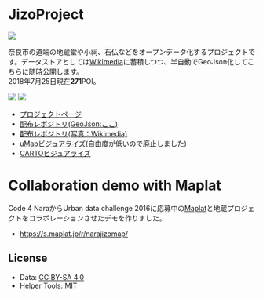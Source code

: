 # JizoProject

![](https://raw.githubusercontent.com/code4nara/JizoProject/master/jizo_project_logo.png)

奈良市の道端の地蔵堂や小祠、石仏などをオープンデータ化するプロジェクトです。データストアとしては[Wikimedia](https://commons.wikimedia.org/wiki/Category:Wayside_Place_of_Worship_in_Nara)に蓄積しつつ、半自動でGeoJson化してこちらに随時公開します。  
2018年7月25日現在**271**POI。

![](https://upload.wikimedia.org/wikipedia/commons/thumb/2/28/Nara_Kidera_Jizo_in_Mansion.jpg/320px-Nara_Kidera_Jizo_in_Mansion.jpg) 
![](https://upload.wikimedia.org/wikipedia/commons/thumb/4/4b/Nara_Nouin-cho_Hachioji_shrine.jpg/180px-Nara_Nouin-cho_Hachioji_shrine.jpg)

* [プロジェクトページ](https://github.com/code4nara/JizoProject/wiki)
* [配布レポジトリ(GeoJson:ここ)](https://github.com/code4nara/JizoProject/)
* [配布レポジトリ(写真：Wikimedia)](https://commons.wikimedia.org/wiki/Category:Wayside_Place_of_Worship_in_Nara)
* ~~[uMapビジュアライズ](https://umap.openstreetmap.fr/ja/map/map_103724#14/34.6885/135.8371)~~(自由度が低いので廃止しました)
* [CARTOビジュアライズ](https://kochizufan.carto.com/viz/619dd090-8cdf-11e6-91a7-0e05a8b3e3d7/embed_map)

# Collaboration demo with Maplat
Code 4 NaraからUrban data challenge 2016に応募中の[Maplat](https://github.com/code4nara/Maplat)と地蔵プロジェクトをコラボレーションさせたデモを作りました。
* https://s.maplat.jp/r/narajizomap/

## License 

* Data: [CC BY-SA 4.0](https://creativecommons.org/licenses/by-sa/4.0/deed.ja)
* Helper Tools: MIT
